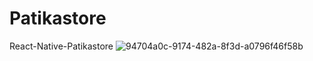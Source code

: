 # Patikastore
React-Native-Patikastore
![94704a0c-9174-482a-8f3d-a0796f46f58b](https://user-images.githubusercontent.com/126778031/231523397-df7a3791-2238-4c96-a7df-395dd5d4af71.jpg)
